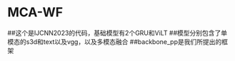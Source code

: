 # MCA-WF

##这个是IJCNN2023的代码，基础模型有2个GRU和ViLT
##模型分别包含了单模态的s3d和text以及vgg，以及多模态融合
##backbone_pp是我们所提出的框架
